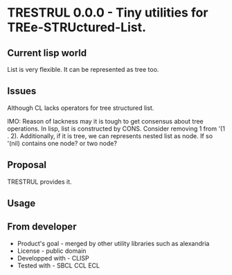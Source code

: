 # TRESTRUL 0.0.0 - Tiny utilities for TREe-STRUctured-List.

## Current lisp world
List is very flexible.
It can be represented as tree too.

## Issues
Although CL lacks operators for tree structured list.

IMO: Reason of lackness may it is tough to get consensus about tree operations.
In lisp, list is constructed by CONS.
Consider removing 1 from '(1 . 2).
Additionally, if it is tree, we can represents nested list as node.
If so '(nil) contains one node? or two node?

## Proposal
TRESTRUL provides it.

## Usage

## From developer

* Product's goal - merged by other utility libraries such as alexandria
* License - public domain
* Developped with - CLISP
* Tested with - SBCL CCL ECL

